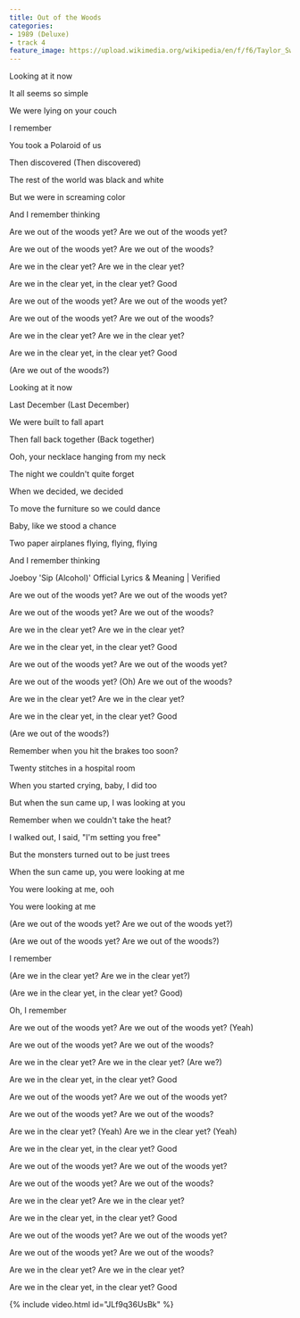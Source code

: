 ```yaml
---
title: Out of the Woods
categories:
- 1989 (Deluxe)
- track 4
feature_image: https://upload.wikimedia.org/wikipedia/en/f/f6/Taylor_Swift_-_1989.png
--- 
```

Looking at it now

It all seems so simple

We were lying on your couch

I remember

You took a Polaroid of us

Then discovered (Then discovered)

The rest of the world was black and white

But we were in screaming color

And I remember thinking

Are we out of the woods yet? Are we out of the woods yet?

Are we out of the woods yet? Are we out of the woods?

Are we in the clear yet? Are we in the clear yet?

Are we in the clear yet, in the clear yet? Good

Are we out of the woods yet? Are we out of the woods yet?

Are we out of the woods yet? Are we out of the woods?

Are we in the clear yet? Are we in the clear yet?

Are we in the clear yet, in the clear yet? Good

(Are we out of the woods?)

Looking at it now

Last December (Last December)

We were built to fall apart

Then fall back together (Back together)

Ooh, your necklace hanging from my neck

The night we couldn't quite forget

When we decided, we decided

To move the furniture so we could dance

Baby, like we stood a chance

Two paper airplanes flying, flying, flying

And I remember thinking

Joeboy 'Sip (Alcohol)' Official Lyrics & Meaning | Verified

Are we out of the woods yet? Are we out of the woods yet?

Are we out of the woods yet? Are we out of the woods?

Are we in the clear yet? Are we in the clear yet?

Are we in the clear yet, in the clear yet? Good

Are we out of the woods yet? Are we out of the woods yet?

Are we out of the woods yet? (Oh) Are we out of the woods?

Are we in the clear yet? Are we in the clear yet?

Are we in the clear yet, in the clear yet? Good

(Are we out of the woods?)

Remember when you hit the brakes too soon?

Twenty stitches in a hospital room

When you started crying, baby, I did too

But when the sun came up, I was looking at you

Remember when we couldn't take the heat?

I walked out, I said, "I'm setting you free"

But the monsters turned out to be just trees

When the sun came up, you were looking at me

You were looking at me, ooh

You were looking at me

(Are we out of the woods yet? Are we out of the woods yet?)

(Are we out of the woods yet? Are we out of the woods?)

I remember

(Are we in the clear yet? Are we in the clear yet?)

(Are we in the clear yet, in the clear yet? Good)

Oh, I remember

Are we out of the woods yet? Are we out of the woods yet? (Yeah)

Are we out of the woods yet? Are we out of the woods?

Are we in the clear yet? Are we in the clear yet? (Are we?)

Are we in the clear yet, in the clear yet? Good

Are we out of the woods yet? Are we out of the woods yet?

Are we out of the woods yet? Are we out of the woods?

Are we in the clear yet? (Yeah) Are we in the clear yet? (Yeah)

Are we in the clear yet, in the clear yet? Good

Are we out of the woods yet? Are we out of the woods yet?

Are we out of the woods yet? Are we out of the woods?

Are we in the clear yet? Are we in the clear yet?

Are we in the clear yet, in the clear yet? Good

Are we out of the woods yet? Are we out of the woods yet?

Are we out of the woods yet? Are we out of the woods?

Are we in the clear yet? Are we in the clear yet?

Are we in the clear yet, in the clear yet? Good

{% include video.html id="JLf9q36UsBk" %}

